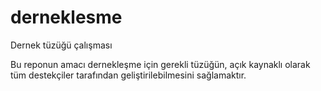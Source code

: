 # derneklesme
Dernek tüzüğü çalışması

Bu reponun amacı dernekleşme için gerekli tüzüğün, açık kaynaklı olarak tüm destekçiler tarafından geliştirilebilmesini sağlamaktır.
